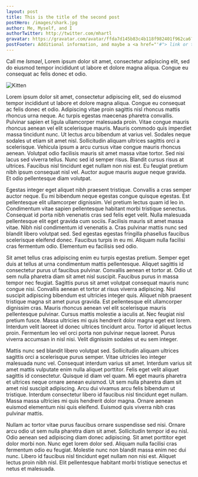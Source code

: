 ```yaml
---
layout: post
title: This is the title of the second post
postHero: /images/shark.jpg
author: Me, Myself, and I
authorTwitter: http://twitter.com/mhartl
gravatar: https://gravatar.com/avatar/ffda7d145b83c4b118f982401f962ca6?s=150
postFooter: Additional information, and maybe a <a href="'#"> link or two </a>
---
```


Call me *Ismael*, Lorem ipsum dolor sit amet, consectetur adipiscing elit, sed do eiusmod tempor incididunt ut labore et dolore magna aliqua. Congue eu consequat ac felis donec et odio.

<img class = "pull-right" src="https://placekitten.com/400/200" alt="Kitten">

Lorem ipsum dolor sit amet, consectetur adipiscing elit, sed do eiusmod tempor incididunt ut labore et dolore magna aliqua. Congue eu consequat ac felis donec et odio. Adipiscing vitae proin sagittis nisl rhoncus mattis rhoncus urna neque. Ac turpis egestas maecenas pharetra convallis. Pulvinar sapien et ligula ullamcorper malesuada proin. Vitae congue mauris rhoncus aenean vel elit scelerisque mauris. Mauris commodo quis imperdiet massa tincidunt nunc. Ut lectus arcu bibendum at varius vel. Sodales neque sodales ut etiam sit amet nisl. Sollicitudin aliquam ultrices sagittis orci a scelerisque. Vehicula ipsum a arcu cursus vitae congue mauris rhoncus aenean. Volutpat odio facilisis mauris sit amet massa vitae tortor. Sed nisi lacus sed viverra tellus. Nunc sed id semper risus. Blandit cursus risus at ultrices. Faucibus nisl tincidunt eget nullam non nisi est. Eu feugiat pretium nibh ipsum consequat nisl vel. Auctor augue mauris augue neque gravida. Et odio pellentesque diam volutpat.

Egestas integer eget aliquet nibh praesent tristique. Convallis a cras semper auctor neque. Eu mi bibendum neque egestas congue quisque egestas. Est pellentesque elit ullamcorper dignissim. Vel pretium lectus quam id leo in. Condimentum vitae sapien pellentesque habitant morbi tristique senectus. Consequat id porta nibh venenatis cras sed felis eget velit. Nulla malesuada pellentesque elit eget gravida cum sociis. Facilisis mauris sit amet massa vitae. Nibh nisl condimentum id venenatis a. Cras pulvinar mattis nunc sed blandit libero volutpat sed. Sed egestas egestas fringilla phasellus faucibus scelerisque eleifend donec. Faucibus turpis in eu mi. Aliquam nulla facilisi cras fermentum odio. Elementum eu facilisis sed odio.

Sit amet tellus cras adipiscing enim eu turpis egestas pretium. Semper eget duis at tellus at urna condimentum mattis pellentesque. Aliquet sagittis id consectetur purus ut faucibus pulvinar. Convallis aenean et tortor at. Odio ut sem nulla pharetra diam sit amet nisl suscipit. Faucibus purus in massa tempor nec feugiat. Sagittis purus sit amet volutpat consequat mauris nunc congue nisi. Convallis aenean et tortor at risus viverra adipiscing. Nisl suscipit adipiscing bibendum est ultricies integer quis. Aliquet nibh praesent tristique magna sit amet purus gravida. Est pellentesque elit ullamcorper dignissim cras. Mauris rhoncus aenean vel elit scelerisque mauris pellentesque pulvinar. Cursus mattis molestie a iaculis at. Nec feugiat nisl pretium fusce. Massa ultricies mi quis hendrerit dolor magna eget est lorem. Interdum velit laoreet id donec ultrices tincidunt arcu. Tortor id aliquet lectus proin. Fermentum leo vel orci porta non pulvinar neque laoreet. Purus viverra accumsan in nisl nisi. Velit dignissim sodales ut eu sem integer.

Mattis nunc sed blandit libero volutpat sed. Sollicitudin aliquam ultrices sagittis orci a scelerisque purus semper. Vitae ultricies leo integer malesuada nunc vel. Consequat interdum varius sit amet. Interdum varius sit amet mattis vulputate enim nulla aliquet porttitor. Felis eget velit aliquet sagittis id consectetur. Quisque id diam vel quam. Mi eget mauris pharetra et ultrices neque ornare aenean euismod. Ut sem nulla pharetra diam sit amet nisl suscipit adipiscing. Arcu dui vivamus arcu felis bibendum ut tristique. Interdum consectetur libero id faucibus nisl tincidunt eget nullam. Massa massa ultricies mi quis hendrerit dolor magna. Ornare aenean euismod elementum nisi quis eleifend. Euismod quis viverra nibh cras pulvinar mattis.

Nullam ac tortor vitae purus faucibus ornare suspendisse sed nisi. Ornare arcu odio ut sem nulla pharetra diam sit amet. Sollicitudin tempor id eu nisl. Odio aenean sed adipiscing diam donec adipiscing. Sit amet porttitor eget dolor morbi non. Nunc eget lorem dolor sed. Aliquam nulla facilisi cras fermentum odio eu feugiat. Molestie nunc non blandit massa enim nec dui nunc. Libero id faucibus nisl tincidunt eget nullam non nisi est. Aliquet lectus proin nibh nisl. Elit pellentesque habitant morbi tristique senectus et netus et malesuada.